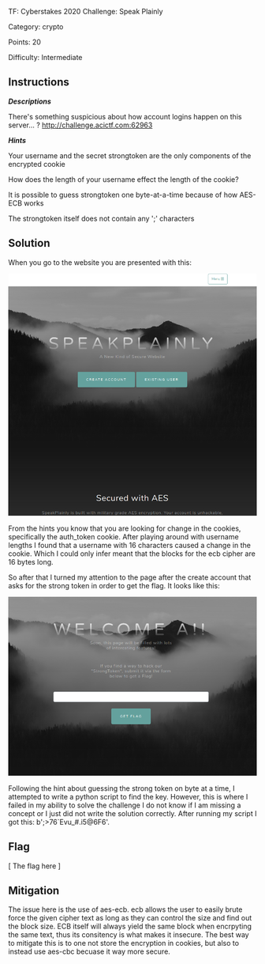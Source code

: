 TF: Cyberstakes 2020
Challenge: Speak Plainly

Category:  crypto

Points: 20

Difficulty: Intermediate

## Instructions

***Descriptions***

There's something suspicious about how account logins happen on this
server... ? http://challenge.acictf.com:62963

***Hints***

Your username and the secret strongtoken are the only components of
the encrypted cookie

How does the length of your username effect the length of the cookie?

It is possible to guess strongtoken one byte-at-a-time because of
how AES-ECB works

The strongtoken itself does not contain any ';' characters


## Solution

When you go to the website you are presented with this:

![base website](basewebsite.png)

From the hints you know that you are looking for change in the cookies, specifically
the auth_token cookie. After playing around with username lengths I found that a
username with 16 characters caused a change in the cookie. Which I could only infer
meant that the blocks for the ecb cipher are 16 bytes long.

So after that I turned my attention to the page after the create account that
asks for the strong token in order to get the flag. It looks like this:

![get key page](getflag.png)

Following the hint about guessing the strong token on byte at a time, I attempted
to write a python script to find the key. However, this is where I failed in my
ability to solve the challenge I do not know if I am missing a concept or I just
did not write the solution correctly. After running my script I got this:
b';>76\`Evu_#.i5@6F6'.

## Flag

[ The flag here ]

## Mitigation

The issue here is the use of aes-ecb. ecb allows the user to easily brute force
the given cipher text as long as they can control the size and find out the
block size. ECB itself will always yield the same block when encrpyting the same
text, thus its consitency is what makes it insecure.
The best way to mitigate this is to one not store the encryption in
cookies, but also to instead use aes-cbc becuase it way more secure.
